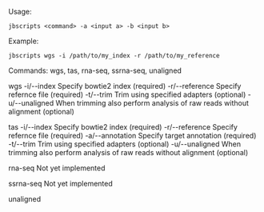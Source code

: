 Usage:

	jbscripts <command> -a <input a> -b <input b>

Example:

	jbscripts wgs -i /path/to/my_index -r /path/to/my_reference

Commands: wgs, tas, rna-seq, ssrna-seq, unaligned

wgs
-i/--index		Specify bowtie2 index (required)
-r/--reference		Specify refernce file (required)
-t/--trim		Trim using specified adapters (optional)
-u/--unaligned		When trimming also perform analysis of raw reads without alignment (optional)

tas
-i/--index		Specify bowtie2 index (required)
-r/--reference		Specify refernce file (required)
-a/--annotation		Specify target annotation (required)
-t/--trim		Trim using specified adapters (optional)
-u/--unaligned		When trimming also perform analysis of raw reads without alignment (optional)

rna-seq
Not yet implemented

ssrna-seq
Not yet implemented

unaligned
